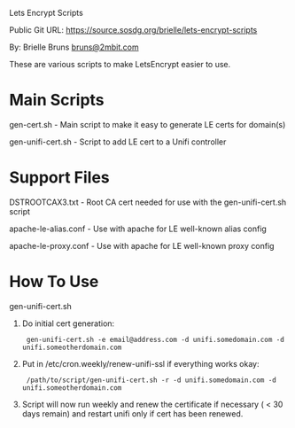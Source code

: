 Lets Encrypt Scripts

Public Git URL: https://source.sosdg.org/brielle/lets-encrypt-scripts

By: Brielle Bruns <bruns@2mbit.com>

These are various scripts to make LetsEncrypt easier to use.

Main Scripts
=============================================================
gen-cert.sh  - Main script to make it easy to generate LE certs for domain(s)

gen-unifi-cert.sh - Script to add LE cert to a Unifi controller

Support Files
=============================================================
DSTROOTCAX3.txt - Root CA cert needed for use with the gen-unifi-cert.sh script

apache-le-alias.conf - Use with apache for LE well-known alias config

apache-le-proxy.conf - Use with apache for LE well-known proxy config

How To Use
=============================================================

gen-unifi-cert.sh

1. Do initial cert generation:
	
		gen-unifi-cert.sh -e email@address.com -d unifi.somedomain.com -d unifi.someotherdomain.com
		
2. Put in /etc/cron.weekly/renew-unifi-ssl if everything works okay:
	
		/path/to/script/gen-unifi-cert.sh -r -d unifi.somedomain.com -d unifi.someotherdomain.com
		
3. Script will now run weekly and renew the certificate if necessary ( < 30 days remain) and restart unifi only if cert has been renewed.